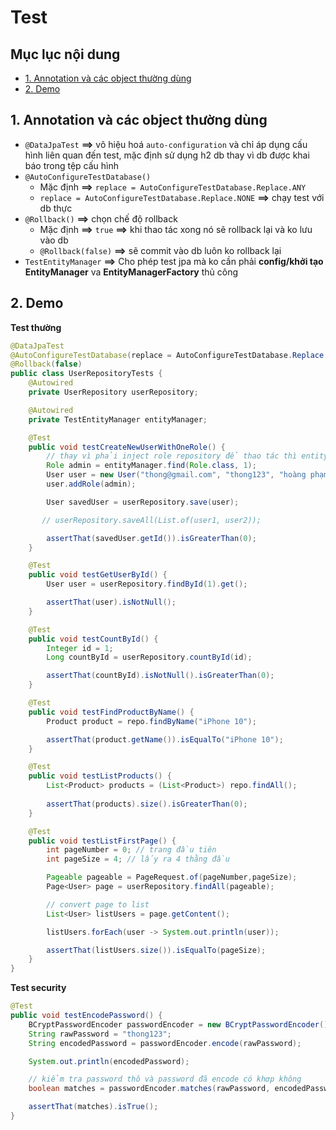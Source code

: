 # Test 

## Mục lục nội dung

  - [1. Annotation và các object thường dùng](#1-annotation-và-các-object-thường-dùng)
  - [2. Demo](#2-demo)

## 1. Annotation và các object thường dùng

- `@DataJpaTest` **==>** vô hiệu hoá `auto-configuration` và chỉ áp dụng cấu hình liên quan đến test, mặc định sử dụng h2 db thay vì db được khai báo trong tệp cấu hình
- `@AutoConfigureTestDatabase()`
    - Mặc định **==>** `replace = AutoConfigureTestDatabase.Replace.ANY`
    - `replace = AutoConfigureTestDatabase.Replace.NONE` **==>** chạy test với db thực
- `@Rollback()` **==>** chọn chế độ rollback 
    - Mặc định **==>** `true` **==>** khi thao tác xong nó sẽ rollback lại và ko lưu vào db
    - `@Rollback(false)` **==>** sẽ commit vào db luôn ko rollback lại
- `TestEntityManager` **==>** Cho phép test jpa mà ko cần phải **config/khởi tạo EntityManager** va **EntityManagerFactory** thủ công

## 2. Demo 

**Test thường**

```java 
@DataJpaTest
@AutoConfigureTestDatabase(replace = AutoConfigureTestDatabase.Replace.NONE)
@Rollback(false)
public class UserRepositoryTests {
    @Autowired
    private UserRepository userRepository;

    @Autowired
    private TestEntityManager entityManager;

    @Test
    public void testCreateNewUserWithOneRole() {
        // thay vì phải inject role repository để thao tác thì entityManager tìm luôn
        Role admin = entityManager.find(Role.class, 1);
        User user = new User("thong@gmail.com", "thong123", "hoàng phạm", "thông");
        user.addRole(admin);

        User savedUser = userRepository.save(user);

       // userRepository.saveAll(List.of(user1, user2));

        assertThat(savedUser.getId()).isGreaterThan(0);
    }

    @Test
    public void testGetUserById() {
        User user = userRepository.findById(1).get();

        assertThat(user).isNotNull();
    }

    @Test
    public void testCountById() {
        Integer id = 1;
        Long countById = userRepository.countById(id);

        assertThat(countById).isNotNull().isGreaterThan(0);
    }

    @Test
    public void testFindProductByName() {
        Product product = repo.findByName("iPhone 10");   

        assertThat(product.getName()).isEqualTo("iPhone 10");
    }

    @Test
    public void testListProducts() {
        List<Product> products = (List<Product>) repo.findAll();
        
        assertThat(products).size().isGreaterThan(0);
    }

    @Test
    public void testListFirstPage() {
        int pageNumber = 0; // trang đầu tiên
        int pageSize = 4; // lấy ra 4 thằng đầu

        Pageable pageable = PageRequest.of(pageNumber,pageSize);
        Page<User> page = userRepository.findAll(pageable);

        // convert page to list
        List<User> listUsers = page.getContent();

        listUsers.forEach(user -> System.out.println(user));

        assertThat(listUsers.size()).isEqualTo(pageSize);
    }
}
```

**Test security**

```java
@Test
public void testEncodePassword() {
    BCryptPasswordEncoder passwordEncoder = new BCryptPasswordEncoder();
    String rawPassword = "thong123";
    String encodedPassword = passwordEncoder.encode(rawPassword);

    System.out.println(encodedPassword);

    // kiểm tra password thô và password đã encode có khơp không
    boolean matches = passwordEncoder.matches(rawPassword, encodedPassword);

    assertThat(matches).isTrue();
}
```
